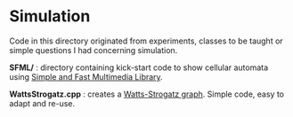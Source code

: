# Simulation

Code in this directory originated from experiments, classes to be taught or simple questions I had concerning simulation.


**SFML/** : directory containing kick-start code to show cellular automata using [Simple and Fast Multimedia Library](http://www.sfml-dev.org).

**WattsStrogatz.cpp** : creates a [Watts-Strogatz graph](https://en.wikipedia.org/wiki/Watts%E2%80%93Strogatz_model). Simple code, easy to adapt and re-use.
